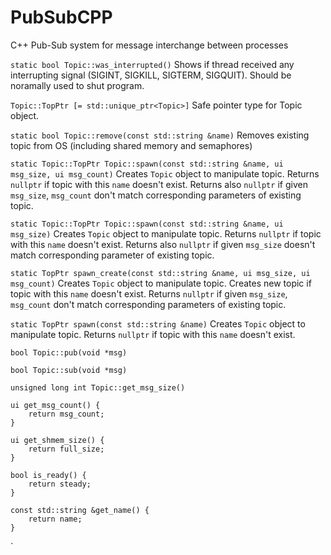 # PubSubCPP
C++ Pub-Sub system for message interchange between processes


`static bool Topic::was_interrupted()`
Shows if thread received any interrupting signal (SIGINT, SIGKILL, SIGTERM, SIGQUIT).
Should be noramally used to shut program.

`Topic::TopPtr [= std::unique_ptr<Topic>]`
Safe pointer type for Topic object.

`static bool Topic::remove(const std::string &name)`
Removes existing topic from OS (including shared memory and semaphores)

`static Topic::TopPtr Topic::spawn(const std::string &name, ui msg_size, ui msg_count)`
Creates `Topic` object to manipulate topic.
Returns `nullptr` if topic with this `name` doesn't exist.
Returns also `nullptr` if given `msg_size`, `msg_count` don't match corresponding parameters of existing topic.

`static Topic::TopPtr Topic::spawn(const std::string &name, ui msg_size)`
Creates `Topic` object to manipulate topic.
Returns `nullptr` if topic with this `name` doesn't exist.
Returns also `nullptr` if given `msg_size` doesn't match corresponding parameter of existing topic.


`static TopPtr spawn_create(const std::string &name, ui msg_size, ui msg_count)`
Creates `Topic` object to manipulate topic.
Creates new topic if topic with this `name` doesn't exist.
Returns `nullptr` if given `msg_size`, `msg_count` don't match corresponding parameters of existing topic.

`static TopPtr spawn(const std::string &name)`
Creates `Topic` object to manipulate topic.
Returns `nullptr` if topic with this `name` doesn't exist.

    
`bool Topic::pub(void *msg)`

`bool Topic::sub(void *msg)`

`unsigned long int Topic::get_msg_size()`

    ui get_msg_count() {
        return msg_count;
    }

    ui get_shmem_size() {
        return full_size;
    }

    bool is_ready() {
        return steady;
    }

    const std::string &get_name() {
        return name;
    }
`
